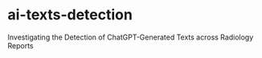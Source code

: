 # ai-texts-detection
Investigating the Detection of ChatGPT-Generated Texts across Radiology Reports
